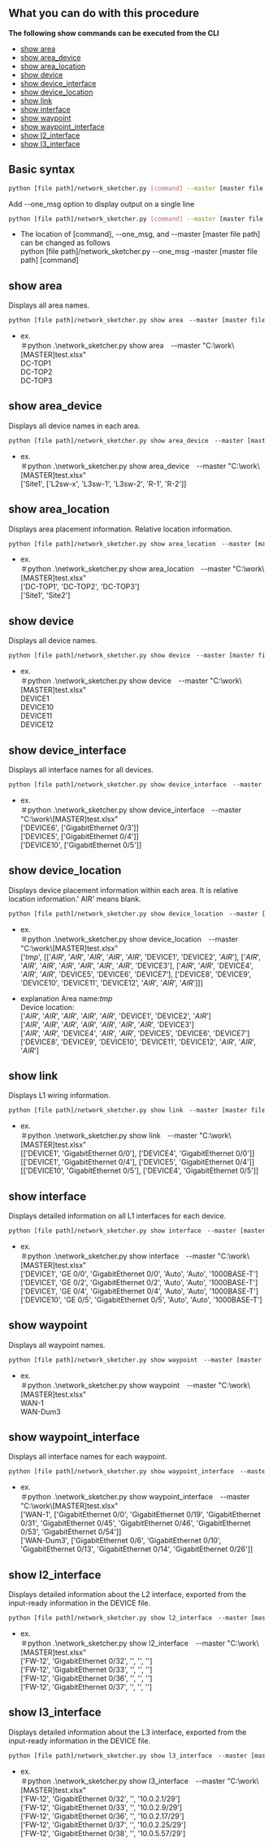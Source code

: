 ## What you can do with this procedure
**The following show commands can be executed from the CLI**
- [show area](https://github.com/cisco-open/network-sketcher/blob/main/User_Guide/English/8-1.%20show%20commands.md#show-area)
- [show area_device](https://github.com/cisco-open/network-sketcher/blob/main/User_Guide/English/8-1.%20show%20commands.md#show-area_device)
- [show area_location](https://github.com/cisco-open/network-sketcher/blob/main/User_Guide/English/8-1.%20show%20commands.md#show-area_location)
- [show device](https://github.com/cisco-open/network-sketcher/blob/main/User_Guide/English/8-1.%20show%20commands.md#show-device)
- [show device_interface](https://github.com/cisco-open/network-sketcher/blob/main/User_Guide/English/8-1.%20show%20commands.md#show-device_interface)
- [show device_location](https://github.com/cisco-open/network-sketcher/blob/main/User_Guide/English/8-1.%20show%20commands.md#show-device_location)
- [show link](https://github.com/cisco-open/network-sketcher/blob/main/User_Guide/English/8-1.%20show%20commands.md#show-link)
- [show interface](https://github.com/cisco-open/network-sketcher/blob/main/User_Guide/English/8-1.%20show%20commands.md#show-interface)
- [show waypoint](https://github.com/cisco-open/network-sketcher/blob/main/User_Guide/English/8-1.%20show%20commands.md#show-waypoint)
- [show waypoint_interface](https://github.com/cisco-open/network-sketcher/blob/main/User_Guide/English/8-1.%20show%20commands.md#show-waypoint_interface)
- [show l2_interface](https://github.com/cisco-open/network-sketcher/blob/main/User_Guide/English/8-1.%20show%20commands.md#show-l2_interface)
- [show l3_interface](https://github.com/cisco-open/network-sketcher/blob/main/User_Guide/English/8-1.%20show%20commands.md#show-l3_interface)


## Basic syntax
 ```bash
python [file path]/network_sketcher.py [command] --master [master file path]
 ```
Add --one_msg option to display output on a single line
 ```bash
python [file path]/network_sketcher.py [command] --master [master file path] --one_msg
 ```
* The location of [command], --one_msg, and --master [master file path] can be changed as follows<br>
python [file path]/network_sketcher.py --one_msg -master [master file path] [command]<br>


## show area
Displays all area names.
 ```bash
python [file path]/network_sketcher.py show area　--master [master file path] 
 ```

* ex.<br>
＃python .\network_sketcher.py show area　--master "C:\work\\[MASTER]test.xlsx"<br>
DC-TOP1<br>
DC-TOP2<br>
DC-TOP3<br>

## show area_device
Displays all device names in each area.
 ```bash
python [file path]/network_sketcher.py show area_device　--master [master file path] 
 ```
* ex.<br>
＃python .\network_sketcher.py show area_device　--master "C:\work\\[MASTER]test.xlsx"<br>
['Site1', ['L2sw-x', 'L3sw-1', 'L3sw-2', 'R-1', 'R-2']]<br>

## show area_location
Displays area placement information. Relative location information.
 ```bash
python [file path]/network_sketcher.py show area_location　--master [master file path] 
 ```
* ex.<br>
＃python .\network_sketcher.py show area_location　--master "C:\work\\[MASTER]test.xlsx"<br>
['DC-TOP1', 'DC-TOP2', 'DC-TOP3']<br>
['Site1', 'Site2']<br>

## show device
Displays all device names.
 ```bash
python [file path]/network_sketcher.py show device　--master [master file path] 
 ```
* ex.<br>
＃python .\network_sketcher.py show device　--master "C:\work\\[MASTER]test.xlsx"<br>
DEVICE1<br>
DEVICE10<br>
DEVICE11<br>
DEVICE12<br>

## show device_interface
Displays all interface names for all devices.
 ```bash
python [file path]/network_sketcher.py show device_interface　--master [master file path] 
 ```
* ex.<br>
＃python .\network_sketcher.py show device_interface　--master "C:\work\\[MASTER]test.xlsx"<br>
['DEVICE6', ['GigabitEthernet 0/3']]<br>
['DEVICE5', ['GigabitEthernet 0/4']]<br>
['DEVICE10', ['GigabitEthernet 0/5']]<br>

## show device_location
Displays device placement information within each area. It is relative location information.' AIR' means blank.
 ```bash
python [file path]/network_sketcher.py show device_location　--master [master file path] 
 ```
* ex.<br>
＃python .\network_sketcher.py show device_location　--master "C:\work\\[MASTER]test.xlsx"<br>
['_tmp_', [['_AIR_', '_AIR_', '_AIR_', '_AIR_', '_AIR_', 'DEVICE1', 'DEVICE2', '_AIR_'], ['_AIR_', '_AIR_', '_AIR_', '_AIR_', '_AIR_', '_AIR_', '_AIR_', 'DEVICE3'], ['_AIR_', '_AIR_', 'DEVICE4', '_AIR_', '_AIR_', 'DEVICE5', 'DEVICE6', 'DEVICE7'], ['DEVICE8', 'DEVICE9', 'DEVICE10', 'DEVICE11', 'DEVICE12', '_AIR_', '_AIR_', '_AIR_']]]<br>

* explanation
Area name:_tmp_<br>
Device location:<br>
['_AIR_', '_AIR_', '_AIR_', '_AIR_', '_AIR_', 'DEVICE1', 'DEVICE2', '_AIR_']<br>
['_AIR_', '_AIR_', '_AIR_', '_AIR_', '_AIR_', '_AIR_', '_AIR_', 'DEVICE3']<br>
['_AIR_', '_AIR_', 'DEVICE4', '_AIR_', '_AIR_', 'DEVICE5', 'DEVICE6', 'DEVICE7']<br>
['DEVICE8', 'DEVICE9', 'DEVICE10', 'DEVICE11', 'DEVICE12', '_AIR_', '_AIR_', '_AIR_']<br>

## show link
Displays L1 wiring information.
 ```bash
python [file path]/network_sketcher.py show link　--master [master file path] 
 ```
* ex.<br>
＃python .\network_sketcher.py show link　--master "C:\work\\[MASTER]test.xlsx"<br>
[['DEVICE1', 'GigabitEthernet 0/0'], ['DEVICE4', 'GigabitEthernet 0/0']]<br>
[['DEVICE1', 'GigabitEthernet 0/4'], ['DEVICE5', 'GigabitEthernet 0/4']]<br>
[['DEVICE10', 'GigabitEthernet 0/5'], ['DEVICE4', 'GigabitEthernet 0/5']]<br>

## show interface
Displays detailed information on all L1 interfaces for each device.
 ```bash
python [file path]/network_sketcher.py show interface　--master [master file path] 
 ```
* ex.<br>
＃python .\network_sketcher.py show interface　--master "C:\work\\[MASTER]test.xlsx"<br>
['DEVICE1', 'GE 0/0', 'GigabitEthernet 0/0', 'Auto', 'Auto', '1000BASE-T']<br>
['DEVICE1', 'GE 0/2', 'GigabitEthernet 0/2', 'Auto', 'Auto', '1000BASE-T']<br>
['DEVICE1', 'GE 0/4', 'GigabitEthernet 0/4', 'Auto', 'Auto', '1000BASE-T']<br>
['DEVICE10', 'GE 0/5', 'GigabitEthernet 0/5', 'Auto', 'Auto', '1000BASE-T']<br>

## show waypoint
Displays all waypoint names.
 ```bash
python [file path]/network_sketcher.py show waypoint　--master [master file path] 
 ```
* ex.<br>
＃python .\network_sketcher.py show waypoint　--master "C:\work\\[MASTER]test.xlsx"<br>
WAN-1<br>
WAN-Dum3<br>

## show waypoint_interface
Displays all interface names for each waypoint.
 ```bash
python [file path]/network_sketcher.py show waypoint_interface　--master [master file path] 
 ```
* ex.<br>
＃python .\network_sketcher.py show waypoint_interface　--master "C:\work\\[MASTER]test.xlsx"<br>
['WAN-1', ['GigabitEthernet 0/0', 'GigabitEthernet 0/19', 'GigabitEthernet 0/31', 'GigabitEthernet 0/45', 'GigabitEthernet 0/46', 'GigabitEthernet 0/53', 'GigabitEthernet 0/54']]<br>
['WAN-Dum3', ['GigabitEthernet 0/6', 'GigabitEthernet 0/10', 'GigabitEthernet 0/13', 'GigabitEthernet 0/14', 'GigabitEthernet 0/26']]<br>

## show l2_interface
Displays detailed information about the L2 interface, exported from the input-ready information in the DEVICE file.
 ```bash
python [file path]/network_sketcher.py show l2_interface　--master [master file path] 
 ```
* ex.<br>
＃python .\network_sketcher.py show l2_interface　--master "C:\work\\[MASTER]test.xlsx"<br>
['FW-12', 'GigabitEthernet 0/32', '', '', '']<br>
['FW-12', 'GigabitEthernet 0/33', '', '', '']<br>
['FW-12', 'GigabitEthernet 0/36', '', '', '']<br>
['FW-12', 'GigabitEthernet 0/37', '', '', '']<br>

## show l3_interface
Displays detailed information about the L3 interface, exported from the input-ready information in the DEVICE file.
 ```bash
python [file path]/network_sketcher.py show l3_interface　--master [master file path] 
 ```
* ex.<br>
＃python .\network_sketcher.py show l3_interface　--master "C:\work\\[MASTER]test.xlsx"<br>
['FW-12', 'GigabitEthernet 0/32', '', '10.0.2.1/29']<br>
['FW-12', 'GigabitEthernet 0/33', '', '10.0.2.9/29']<br>
['FW-12', 'GigabitEthernet 0/36', '', '10.0.2.17/29']<br>
['FW-12', 'GigabitEthernet 0/37', '', '10.0.2.25/29']<br>
['FW-12', 'GigabitEthernet 0/38', '', '10.0.5.57/29']<br>
